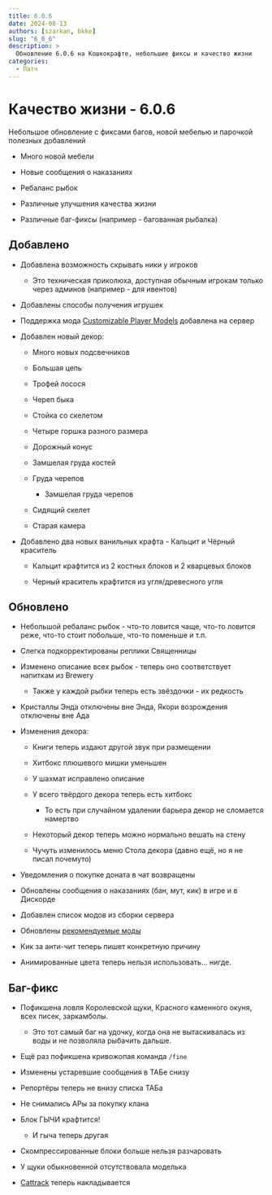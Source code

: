 ```yaml
---
title: 6.0.6
date: 2024-08-13
authors: [szarkan, bkke]
slug: "6_0_6"
description: >
  Обновление 6.0.6 на Кошкокрафте, небольшие фиксы и качество жизни
categories:
  - Патч
---
```


# Качество жизни - 6.0.6

Небольшое обновление с фиксами багов, новой мебелью и парочкой полезных добавлений

- Много новой мебели

- Новые сообщения о наказаниях

- Ребаланс рыбок

- Различные улучшения качества жизни

- Различные баг-фиксы (например - багованная рыбалка)

<!-- more -->

## Добавлено

- Добавлена возможность скрывать ники у игроков

    - Это техническая приколюха, доступная обычным игрокам только через админов (например - для ивентов)

- Добавлены способы получения игрушек

- Поддержка мода [Customizable Player Models](https://modrinth.com/plugin/custom-player-models) добавлена на сервер

- Добавлен новый декор:

    - Много новых подсвечников

    - Большая цепь

    - Трофей лосося

    - Череп быка

    - Стойка со скелетом

    - Четыре горшка разного размера

    - Дорожный конус

    - Замшелая груда костей

    - Груда черепов

        - Замшелая груда черепов

    - Сидящий скелет

    - Старая камера

- Добавлено два новых ванильных крафта - Кальцит и Чёрный краситель

    - Кальцит крафтится из 2 костных блоков и 2 кварцевых блоков

    - Черный краситель крафтится из угля/древесного угля

## Обновлено 

- Небольшой ребаланс рыбок - что-то ловится чаще, что-то ловится реже, что-то стоит побольше, что-то поменьше и т.п.

- Слегка подкорректированы реплики Священницы

- Изменено описание всех рыбок - теперь оно соответствует напиткам из Brewery

    - Также у каждой рыбки теперь есть звёздочки - их редкость

- Кристаллы Энда отключены вне Энда, Якори возрождения отключены вне Ада

- Изменения декора:

    - Книги теперь издают другой звук при размещении

    - Хитбокс плюшевого мишки уменьшен

    - У шахмат исправлено описание

    - У всего твёрдого декора теперь есть хитбокс

        - То есть при случайном удалении барьера декор не сломается намертво

    - Некоторый декор теперь можно нормально вешать на стену

    - Чучуть изменилось меню Стола декора (давно ещё, но я не писал почемуто)

- Уведомления о покупке доната в чат возвращены

- Обновлены сообщения о наказаниях (бан, мут, кик) в игре и в Дискорде

- Добавлен список модов из сборки сервера

- Обновлены [рекомендуемые моды](../../info/mods/cool_mods.md)

- Кик за анти-чит теперь пишет конкретную причину

- Анимированные цвета теперь нельзя использовать... нигде.

## Баг-фикс

- Пофикшена ловля Королевской щуки, Красного каменного окуня, всех писек, заркамболы.

    - Это тот самый баг на удочку, когда она не вытаскивалась из воды и не позволяла рыбачить дальше.

- Ещё раз пофикшена кривожопая команда `/fine`

- Изменены устаревшие сообщения в ТАБе снизу

- Репортёры теперь не внизу списка ТАБа

- Не снимались АРы за покупку клана

- Блок ГЫЧИ крафтится!

    - И гыча теперь другая

- Скомпрессированные блоки больше нельзя разчаровать

- У щуки обыкновенной отсутствовала моделька


- [Cattrack](../../items/clickable/cattrack.md) теперь накладывается